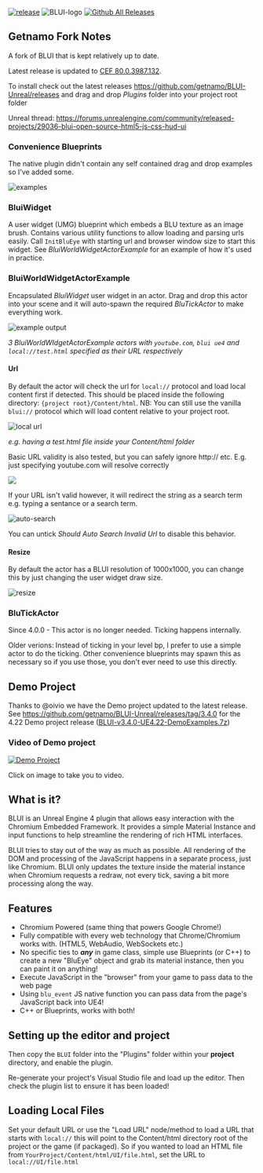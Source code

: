 [![release](https://img.shields.io/github/release/getnamo/BLUI.svg?style=flat-square)](https://github.com/getnamo/BLUI-Unreal/releases)
![BLUI-logo](https://cloud.githubusercontent.com/assets/1334174/5969395/201a1202-a7f1-11e4-98a4-12bc6793f830.png)
[![Github All Releases](https://img.shields.io/github/downloads/getnamo/BLUI-Unreal/total.svg)](https://github.com/getnamo/BLUI-Unreal/releases)

## Getnamo Fork Notes

A fork of BLUI that is kept relatively up to date.

Latest release is updated to [CEF 80.0.3987.132](https://github.com/chromiumembedded/cef/tree/3987).

To install check out the latest releases https://github.com/getnamo/BLUI-Unreal/releases and drag and drop *Plugins* folder into your project root folder

Unreal thread: https://forums.unrealengine.com/community/released-projects/29036-blui-open-source-html5-js-css-hud-ui

### Convenience Blueprints

The native plugin didn't contain any self contained drag and drop examples so I've added some.

![examples](https://i.imgur.com/UOCEHM8.png)

### BluiWidget

A user widget (UMG) blueprint which embeds a BLU texture as an image brush. Contains various utility functions to allow loading and parsing urls easily. Call ```InitBluEye``` with starting url and browser window size to start this widget. See *BluiWorldWidgetActorExample* for an example of how it's used in practice.


### BluiWorldWidgetActorExample

Encapsulated *BluiWidget* user widget in an actor. Drag and drop this actor into your scene and it will auto-spawn the required *BluTickActor* to make everything work.

![example output](https://i.imgur.com/bso2ah6.png)

*3 BluiWorldWIdgetActorExample actors with ```youtube.com```, ```blui ue4``` and ```local://test.html``` specified as their URL respectively*


#### Url

By default the actor will check the url for ```local://``` protocol and load local content first if detected. This should be placed inside the following directory: ```{project root}/Content/html```. NB: You can still use the vanilla ```blui://``` protocol which will load content relative to your project root.

![local url](https://i.imgur.com/30hk67Z.png)

*e.g. having a test.html file inside your Content/html folder*


Basic URL validity is also tested, but you can safely ignore http:// etc. E.g. just specifying youtube.com will resolve correctly

![](https://i.imgur.com/R6we4jO.png)


If your URL isn't valid however, it will redirect the string as a search term e.g. typing a sentance or a search term.

![auto-search](https://i.imgur.com/iDoXyFy.png)


You can untick *Should Auto Search Invalid Url* to disable this behavior.

#### Resize
By default the actor has a BLUI resolution of 1000x1000, you can change this by just changing the user widget draw size.

![resize](https://i.imgur.com/kB8X4I5.png)



### BluTickActor

Since 4.0.0 - This actor is no longer needed. Ticking happens internally.

Older verions:
Instead of ticking in your level bp, I prefer to use a simple actor to do the ticking. Other convenience blueprints may spawn this as necessary so if you use those, you don't ever need to use this directly.

## Demo Project

Thanks to @oivio we have the Demo project updated to the latest release. See https://github.com/getnamo/BLUI-Unreal/releases/tag/3.4.0 for the 4.22 Demo project release ([BLUI-v3.4.0-UE4.22-DemoExamples.7z](https://github.com/getnamo/BLUI-Unreal/releases/download/3.4.0/BLUI-v3.4.0-UE4.22-DemoExamples.7z))

### Video of Demo project

[![Demo Project](https://img.youtube.com/vi/PRxO0yCO3Kk/0.jpg)](https://youtu.be/PRxO0yCO3Kk)

Click on image to take you to video.


What is it?
---------------------------------------
BLUI is an Unreal Engine 4 plugin that allows easy interaction with the Chromium Embedded Framework. It provides a simple Material Instance and input functions to help streamline the rendering of rich HTML interfaces.

BLUI tries to stay out of the way as much as possible. All rendering of the DOM and processing of the JavaScript happens in a separate process, just like Chromium. BLUI only updates the texture inside the material instance when Chromium requests a redraw, not every tick, saving a bit more processing along the way.

Features
---------------------------------------
+ Chromium Powered (same thing that powers Google Chrome!)
+ Fully compatible with every web technology that Chrome/Chromium works with. (HTML5, WebAudio, WebSockets etc.)
+ No specific ties to ***any*** in game class, simple use Blueprints (or C++) to create a new "BluEye" object and grab its material instance, then you can paint it on anything!
+ Execute JavaScript in the "browser" from your game to pass data to the web page
+ Using `blu_event` JS native function you can pass data from the page's JavaScript back into UE4!
+ C++ or Blueprints, works with both!

Setting up the editor and project
---------------------------------------
Then copy the `BLUI` folder into the "Plugins" folder within your **project** directory, and enable the plugin.

Re-generate your project's Visual Studio file and load up the editor. Then check the plugin list to ensure it has been loaded!


Loading Local Files
---------------------------------------
Set your default URL or use the "Load URL" node/method to load a URL that starts with `local://` this will point to the Content/html directory root of the project or the game (if packaged). So if you wanted to load an HTML file from `YourProject/Content/html/UI/file.html`, set the URL to `local://UI/file.html`

